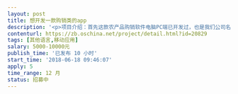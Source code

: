 ```yaml
---                
layout: post       
title: 想开发一款购销类的app           
description: '<p>项目介绍：首先这款农产品购销软件电脑PC端已开发过，也是我们公司名下的，源代码都有的，服务器也是我们自己的，这个项目之前是承包给个人的，有些功能可能不能实现，现在想找个团队来做，现在pc端的已经正常运行使用，还有一些需要的功能没实现，下面列表中我会列出来。有源代码和服务器，原先的开发员不一定会配合。</p><p>&nbsp;&nbsp;&nbsp;&nbsp;PC端：</p><p>&nbsp;&nbsp;&nbsp;&nbsp;1.优化PC端的ui界面，由于之前的工程师做出来的搜索界面还是出入库界面都不是很好看，所以需要修改。</p><p>&nbsp;&nbsp;&nbsp;&nbsp;2.增加购买功能，功能中只需要有展示图片以及规格直接点击购买跳转到微信/支付宝扫码支付页面。（只是简单的图片以及规格选项）</p><p>&nbsp;&nbsp;&nbsp;&nbsp;3.增加发布需求，功能需要所有的用户可以发布一个找货车需求，此需求需要我们设置指定的人去看，去回复。其他人可以看到信息看不到联系方式，可以有个立即入驻我们的配货站经纪人申请的付款办理经纪人页面。</p><p>&nbsp;&nbsp;&nbsp;&nbsp;4.发布出售需求，每个用户可以发布出售农产品的信息列表，设有固定的选项，让他们选择，除了标题和联系电话，其他的都是选项选择发布。此需求所有人可查看。</p><p>&nbsp;&nbsp;&nbsp;&nbsp;5.冷库发布需求，因为软件有个冷库出入库管理功能（pc端已做好）需要冷库的人群发布冷库出售需求，此功能只有指定会员可以查看。</p><p><br></p><p>&nbsp;&nbsp;&nbsp;&nbsp;APP需求：</p><p>&nbsp;&nbsp;&nbsp;&nbsp;1. app包括安卓 苹果两个系统</p><p>&nbsp;&nbsp;&nbsp;&nbsp;2.手机点件系统，PC端的收购页面主要功能是收购录入信息，然后打印，这样他们录入的信息还是要员工去点件写下来老百姓卖的农产品的数据拿过来让输入员去输入，想直接跳过输入员，员工直接手机点件，点出来的数量发送到电脑端自动计算自动打印。（或者可以直接跳过电脑直接发送至打印机自动打印）</p><p>&nbsp;&nbsp;&nbsp;&nbsp;3. 冷库出入库点件系统，PC端的收购页面主要功能是收购录入信息，然后打印，但是冷库管理员不可能抱着电脑到冷库门口去点数量输入，还是要手抄一份在拿去电脑跟前输入，直接手机点件系统，点出来的数量发送到电脑端自动打印，跳过用手抄的步骤。</p><p>&nbsp;&nbsp;&nbsp;&nbsp;4. 手机收购页面，原先的收购页面都是在pc端的（此功能与点件功能稍有不同 收购的品种也不同）此功能需要输入车牌号 因为需要输入毛重 皮重 自动计算净重&nbsp;吨数 输入单价 自动计算金额 （使用环境 用户收购农产品要到市场里面收购&nbsp;所以收购每一车的时候都要记录车牌号 毛重 然后在让老百姓去仓库卸货，然后卸完货才能再输入皮重 单价 才能计算出金额 由于收货量较大，不可能每一车都要等着卸完货再来重新输入，需要有一个待处理页面，比如 A车在地磅上面过了毛重 可以在APP里面新建个车牌号 输入完毛重，直接出现在待处理的页面里，然后B车来了 过磅输入毛重后也在待处理的列表里，A车卸了货后来过皮重的时候可以直接在待处理页面里找到该车牌号输入皮重和单价，计算完结果后可以弄蓝牙打印机直接打印小票，处理完后直接确定后到已处理列表中）</p><p>&nbsp;&nbsp;&nbsp;&nbsp;5. 参考价功能，pc端已经有了参考价功能，想在开发个app参考价功能，pc端的参考价只有用户才可以查看的到，待开发的app功能要给老百姓查看的，因为每收购一笔，都需要打印回执单给老百姓，想在打印的单号上面弄个下载APP的二维码 让老百姓下载app查看参考价，只能查看到参考价。</p><p>&nbsp;&nbsp;&nbsp;&nbsp;6.子账号功能，pc端未开发，用户可以设置子账号，方便给会计设置权限使用，也可以给用户的客户查看收购数据（收购的客户：收购的客户指的是我们的用户有个别的是代收商，就是帮别人代收购的，客户想查看到他自己的收购数据可以给设置权限子账号查看）</p><p>&nbsp;&nbsp;&nbsp;&nbsp;7.搜索列表：可以查看到收购列表 冷库出入库列表，以及每个搜索条件的功能</p><p>&nbsp;&nbsp;&nbsp;&nbsp;8.还有一件事情就是，每个收购单上面有6个规格，也就是说老百姓来卖农产品的时候是卖6个规格，但是程序员弄的列表里面是 每保存一个收购单列表中会显示6条新数据，一个一个数据一条，想做成那种直接显示每个收购单保存后只显示一条数据，用户可以点开查看到明细的，</p><p><br></p><p>&nbsp;&nbsp;&nbsp;&nbsp;交付需求：</p><p>&nbsp;&nbsp;&nbsp;&nbsp;我们希望找一个有开发经验的团队承接这个项目，虽然上面的需求很多，看上去很复杂，但是pc端的概念已经全部屡清楚，因为此软件只有在5-9月份才可以使用，其他时期都是用不到的，所以开发时间不限，我们不要求公司在指定的时间给我们交件，只希望有经验的团队以及公司在空余的时候开发这个软件，也可以的，但是请确保功能以及各方面质量的把控，请您在竞标时给出具体的实施方案和报价，详细的竞标方案将有助于我与您进一步的沟通。谢谢</p>'     
contenturl: https://zb.oschina.net/project/detail.html?id=20829      
tags: [其他语言,移动应用]            
salary: 5000-10000元          
publish_time: '已发布 10 小时'         
start_time: '2018-06-18 09:46:07'           
apply: 5                   
time_range: 12 月              
status: 招募中                  
---                 
```

